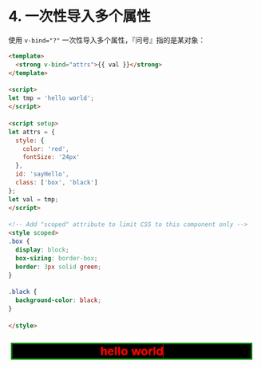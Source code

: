 # 4. 一次性导入多个属性

使用 `v-bind="?"` 一次性导入多个属性，『问号』指的是某对象：

```html
<template>
  <strong v-bind="attrs">{{ val }}</strong>
</template>

<script>
let tmp = 'hello world';
</script>

<script setup>
let attrs = {
  style: {
    color: 'red',
    fontSize: '24px'
  },
  id: 'sayHello',
  class: ['box', 'black']
};
let val = tmp;
</script>

<!-- Add "scoped" attribute to limit CSS to this component only -->
<style scoped>
.box {
  display: block;
  box-sizing: border-box;
  border: 3px solid green;
}

.black {
  background-color: black;
}

</style>
```

![图 0](../images/81f217f6efd7bb26040e56bf722687db70b90c2f564018fdd251838da83f5636.png)  
